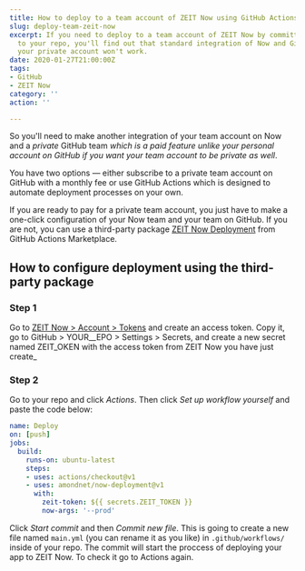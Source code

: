 ```yaml
---
title: How to deploy to a team account of ZEIT Now using GitHub Actions
slug: deploy-team-zeit-now
excerpt: If you need to deploy to a team account of ZEIT Now by committing changes
  to your repo, you'll find out that standard integration of Now and GitHub tied to
  your private account won't work.
date: 2020-01-27T21:00:00Z
tags:
- GitHub
- ZEIT Now
category: ''
action: ''

---
```

So you'll need to make another integration of your team account on Now and a _private_ GitHub team _which is a paid feature unlike your personal account on GitHub if you want your team account to be private as well_.

You have two options — either subscribe to a private team account on GitHub with a monthly fee or use GitHub Actions which is designed to automate deployment processes on your own.

If you are ready to pay for a private team account, you just have to make a one-click configuration of your Now team and your team on GitHub. If you are not, you can use a third-party package [ZEIT Now Deployment](https://github.com/amondnet/now-deployment) from GitHub Actions Marketplace.

## How to configure deployment using the third-party package

### Step 1

Go to [ZEIT Now > Account > Tokens](https://zeit.co/account/tokens) and create an access token. Copy it, go to GitHub > YOUR__EPO > Settings > Secrets, and create a new secret named ZEIT_OKEN with the access token from ZEIT Now you have just create_

### Step 2

Go to your repo and click _Actions_. Then click _Set up workflow yourself_ and paste the code below:

```yaml
name: Deploy
on: [push]
jobs:
  build:
    runs-on: ubuntu-latest
    steps:
    - uses: actions/checkout@v1
    - uses: amondnet/now-deployment@v1
      with:
        zeit-token: ${{ secrets.ZEIT_TOKEN }}
        now-args: '--prod'
```

Click _Start commit_ and then _Commit new file_. This is going to create a new file named `main.yml` (you can rename it as you like) in `.github/workflows/` inside of your repo. The commit will start the proccess of deploying your app to ZEIT Now. To check it go to Actions again.